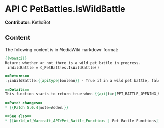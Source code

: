 # API C PetBattles.IsWildBattle

**Contributor:** KethoBot

## Content

The following content is in MediaWiki markdown format:

```mediawiki
{{wowapi}}
Returns whether or not there is a wild pet battle in progress.
 inWildBattle = C_PetBattles.IsWildBattle()

==Returns==
:;inWildBattle:{{apitype|boolean}} - True if in a wild pet battle, false if not in a wild pet battle or not in a pet battle at all

==Details==
This function starts to return true when {{api|t=e|PET_BATTLE_OPENING_START}} fires if it is a wild battle. It returns false again after {{api|t=e|PET_BATTLE_OVER}} fires.

==Patch changes==
* {{Patch 5.0.4|note=Added.}}

==See also==
* [[World_of_Warcraft_API#Pet_Battle_Functions | Pet Battle Functions]]
```